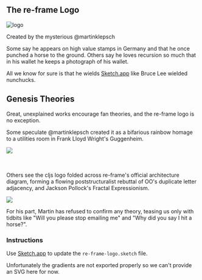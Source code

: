 ## The re-frame Logo

![logo](/images/logo/re-frame_256w.png?raw=true)

Created by the mysterious @martinklepsch

Some say he appears on high value stamps in Germany and that he once 
punched a horse to the ground. Others say he loves recursion so much 
that in his wallet he keeps a photograph of his wallet.

All we know for sure is that he wields [Sketch.app](https://www.sketchapp.com/) like
Bruce Lee wielded nunchucks.

## Genesis Theories

Great, unexplained works encourage fan theories, and the re-frame logo
is no exception.

Some speculate @martinklepsch created it as a bifarious rainbow homage
to a utilities room in Frank Lloyd Wright's Guggenheim.

![](Guggenheim.jpg)

<br><br>
Others see the cljs logo folded across re-frame's official 
architecture diagram, forming a flowing poststructuralist rebuttal of OO's 
duplicate letter adjacency, and Jackson Pollock's Fractal Expressionism.


![](Genesis.png)

For his part, Martin has refused to confirm any theory, teasing us only with tidbits 
like "Will you please stop emailing me" and "Why did you say I hit a horse?".

### Instructions 

Use [Sketch.app](https://www.sketchapp.com/) to update the `re-frame-logo.sketch` file.

Unfortunately the gradients are not exported properly so we can't provide an SVG here for now.

